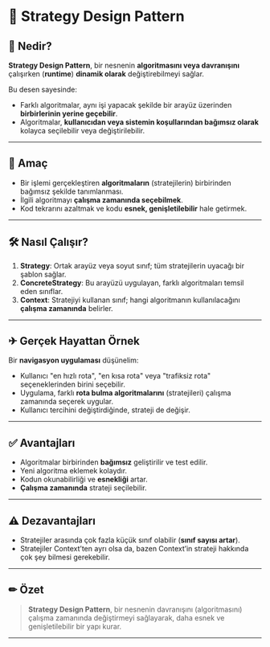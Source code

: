 # 🧠 Strategy Design Pattern

## 📌 Nedir?
**Strategy Design Pattern**, bir nesnenin **algoritmasını veya davranışını** çalışırken (**runtime**) **dinamik olarak** değiştirebilmeyi sağlar.  

Bu desen sayesinde:
- Farklı algoritmalar, aynı işi yapacak şekilde bir arayüz üzerinden **birbirlerinin yerine geçebilir**.
- Algoritmalar, **kullanıcıdan veya sistemin koşullarından bağımsız olarak** kolayca seçilebilir veya değiştirilebilir.

---

## 🎯 Amaç
- Bir işlemi gerçekleştiren **algoritmaların** (stratejilerin) birbirinden bağımsız şekilde tanımlanması.
- İlgili algoritmayı **çalışma zamanında seçebilmek**.
- Kod tekrarını azaltmak ve kodu **esnek, genişletilebilir** hale getirmek.

---

## 🛠 Nasıl Çalışır?
1. **Strategy**: Ortak arayüz veya soyut sınıf; tüm stratejilerin uyacağı bir şablon sağlar.
2. **ConcreteStrategy**: Bu arayüzü uygulayan, farklı algoritmaları temsil eden sınıflar.
3. **Context**: Stratejiyi kullanan sınıf; hangi algoritmanın kullanılacağını **çalışma zamanında** belirler.

---

## ✈ Gerçek Hayattan Örnek
Bir **navigasyon uygulaması** düşünelim:  
- Kullanıcı "en hızlı rota", "en kısa rota" veya "trafiksiz rota" seçeneklerinden birini seçebilir.
- Uygulama, farklı **rota bulma algoritmalarını** (stratejileri) çalışma zamanında seçerek uygular.
- Kullanıcı tercihini değiştirdiğinde, strateji de değişir.

---

## ✅ Avantajları
- Algoritmalar birbirinden **bağımsız** geliştirilir ve test edilir.
- Yeni algoritma eklemek kolaydır.
- Kodun okunabilirliği ve **esnekliği** artar.
- **Çalışma zamanında** strateji seçilebilir.

---

## ⚠ Dezavantajları
- Stratejiler arasında çok fazla küçük sınıf olabilir (**sınıf sayısı artar**).
- Stratejiler Context’ten ayrı olsa da, bazen Context’in strateji hakkında çok şey bilmesi gerekebilir.

---

## ✏ Özet
> **Strategy Design Pattern**, bir nesnenin davranışını (algoritmasını) çalışma zamanında değiştirmeyi sağlayarak,
> daha esnek ve genişletilebilir bir yapı kurar.

---